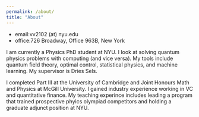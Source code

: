 ```yaml
---
permalink: /about/
title: "About"
---
```

- email:vv2102 (at) nyu.edu
- office:726 Broadway, Office 963B, New York

I am currently a Physics PhD student at NYU. I look at solving quantum physics problems with computing (and vice versa). My tools include quantum field theory, optimal control, statistical physics, and machine learning. My supervisor is Dries Sels.

I completed Part III at the University of Cambridge and Joint Honours Math and Physics at McGill University. I gained industry experience working in VC and quantitative finance. My teaching experince includes leading a program that trained prospective phyics olympiad competitors and holding a graduate adjunct position at NYU.
